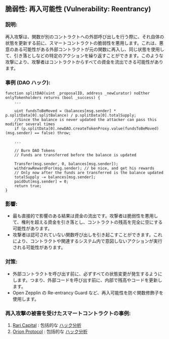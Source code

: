 ## 脆弱性: 再入可能性 (Vulnerability: Reentrancy)

### 説明:
再入攻撃は、関数が別のコントラクトへの外部呼び出しを行う際に、それ自体の状態を更新する前に、スマートコントラクトの脆弱性を悪用します。これは、悪意のある可能性がある外部コントラクトが元の関数に再入し、同じ状態を使用して、引き落としなどの特定のアクションを繰り返すことができます。このような攻撃により、攻撃者はコントラクトからすべての資金を流出できる可能性があります。

### 事例 (DAO ハック):
```
function splitDAO(uint _proposalID, address _newCurator) noEther onlyTokenholders returns (bool _success) {
    ...

    uint fundsToBeMoved = (balances[msg.sender] * p.splitData[0].splitBalance) / p.splitData[0].totalSupply;
    //Since the balance is never updated the attacker can pass this modifier several times 
    if (p.splitData[0].newDAO.createTokenProxy.value(fundsToBeMoved)(msg.sender) == false) throw;

    ...

    // Burn DAO Tokens
    // Funds are transferred before the balance is updated

    Transfer(msg.sender, 0, balances[msg.sender]);
    withdrawRewardFor(msg.sender); // be nice, and get his rewards
    // Only now after the funds are transferred is the balance updated
    totalSupply -= balances[msg.sender];
    paidOut[msg.sender] = 0;
    return true;
}
```
### 影響:
- 最も直接的で影響のある結果は資金の流出です。攻撃者は脆弱性を悪用して、権利を超える資金を引き落とし、コントラクトの残高を完全に空にする可能性があります。
- 攻撃者は認可されていない関数呼び出しを引き起こすことができます。これにより、コントラクトや関連するシステム内で意図しないアクションが実行される可能性があります。

### 対策:
- 外部コントラクトを呼び出す前に、必ずすべての状態変更が発生するようにします。つまり、外部コードを呼び出す前に、内部で残高やコードを更新します。
- Open Zepplin の Re-entrancy Guard など、再入可能性を防ぐ関数修飾子を使用します。

### 再入攻撃の被害を受けたスマートコントラクトの事例:
1. [Rari Capital](https://etherscan.io/address/0xe16db319d9da7ce40b666dd2e365a4b8b3c18217#code) : 包括的な [ハック分析](https://blog.solidityscan.com/rari-capital-re-entrancy-vulnerability-analysis-25df2bbfc803)
2. [Orion Protocol](https://etherscan.io/address/0x98a877bb507f19eb43130b688f522a13885cf604#code) : 包括的な [ハック分析](https://blog.solidityscan.com/orion-protocol-hack-analysis-missing-reentrancy-protection-f9af6995acb3)
